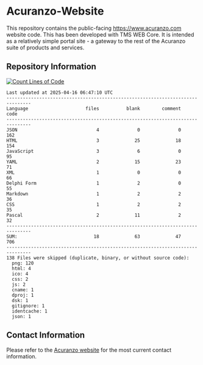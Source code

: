 # Acuranzo-Website
This repository contains the public-facing https://www.acuranzo.com website code. This has been developed with TMS WEB Core. It is intended as a relatively simple portal site - a gateway to the rest of the Acuranzo suite of products and services. 

## Repository Information
[![Count Lines of Code](https://github.com/lanboss-ltd/Acuranzo-Website/actions/workflows/main.yml/badge.svg)](https://github.com/lanboss-ltd/Acuranzo-Website/actions/workflows/main.yml)
<!--CLOC-START -->
```
Last updated at 2025-04-16 06:47:10 UTC
-------------------------------------------------------------------------------
Language                     files          blank        comment           code
-------------------------------------------------------------------------------
JSON                             4              0              0            162
HTML                             3             25             18            154
JavaScript                       3              6              0             95
YAML                             2             15             23             71
XML                              1              0              0             66
Delphi Form                      1              2              0             55
Markdown                         1              2              2             36
CSS                              1              2              2             35
Pascal                           2             11              2             32
-------------------------------------------------------------------------------
SUM:                            18             63             47            706
-------------------------------------------------------------------------------
138 Files were skipped (duplicate, binary, or without source code):
  png: 120
  html: 4
  ico: 4
  css: 2
  js: 2
  cname: 1
  dproj: 1
  dsk: 1
  gitignore: 1
  identcache: 1
  json: 1
```
<!--CLOC-END-->

## Contact Information
Please refer to the [Acuranzo website](https://www.acuranzo.com) for the most current contact information.
